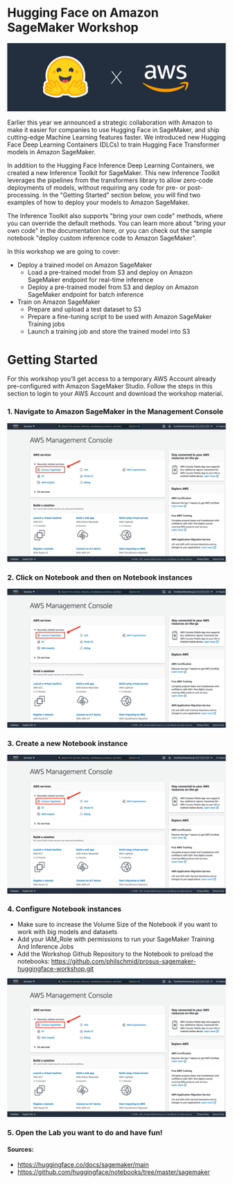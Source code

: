 # Hugging Face on Amazon SageMaker Workshop
![](./imgs/cover.png)

Earlier this year we announced a strategic collaboration with Amazon to make it easier for companies to use Hugging Face in SageMaker, and ship cutting-edge Machine Learning features faster. We introduced new Hugging Face Deep Learning Containers (DLCs) to train Hugging Face Transformer models in Amazon SageMaker.

In addition to the Hugging Face Inference Deep Learning Containers, we created a new Inference Toolkit for SageMaker. This new Inference Toolkit leverages the pipelines from the transformers library to allow zero-code deployments of models, without requiring any code for pre- or post-processing. In the "Getting Started" section below, you will find two examples of how to deploy your models to Amazon SageMaker.

The Inference Toolkit also supports "bring your own code" methods, where you can override the default methods. You can learn more about "bring your own code" in the documentation here, or you can check out the sample notebook "deploy custom inference code to Amazon SageMaker".

In this workshop we are going to cover: 

* Deploy a trained model on Amazon SageMaker
    * Load a pre-trained model from S3 and deploy on Amazon SageMaker endpoint for real-time inference 
    * Deploy a pre-trained model from S3 and deploy on Amazon SageMaker endpoint for batch inference
* Train on Amazon SageMaker
    * Prepare and upload a test dataset to S3
    * Prepare a fine-tuning script to be used with Amazon SageMaker Training jobs
    * Launch a training job and store the trained model into S3

# Getting Started

For this workshop you’ll get access to a temporary AWS Account already pre-configured with Amazon SageMaker Studio. Follow the steps in this section to login to your AWS Account and download the workshop material.

### 1. Navigate to Amazon SageMaker in the Management Console

![setup1](./imgs/setup1.png)

### 2. Click on Notebook and then on Notebook instances 

![setup2](./imgs/setup1.png)

### 3. Create a new Notebook instance

![setup3](./imgs/setup1.png)

### 4. Configure Notebook instances

* Make sure to increase the Volume Size of the Notebook if you want to work with big models and datasets
* Add your IAM_Role with permissions to run your SageMaker Training And Inference Jobs
* Add the Workshop Github Repository to the Notebook to preload the notebooks: https://github.com/philschmid/prosus-sagemaker-huggingface-workshop.git

![setup4](./imgs/setup1.png)


### 5. Open the Lab you want to do and have fun! 


#### Sources:

* https://huggingface.co/docs/sagemaker/main
* https://github.com/huggingface/notebooks/tree/master/sagemaker

